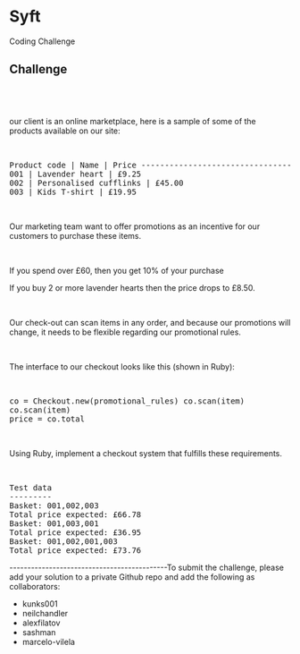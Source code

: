 # Syft
Coding Challenge
## Challenge
​<div>
-------------------------------------------
<p>our client is an online marketplace, here is a sample of some of the products available on our site:</p>
​<pre>
Product code | Name | Price ----------------------------------------------------------
001 | Lavender heart | £9.25
002 | Personalised cufflinks | £45.00
003 | Kids T-shirt | £19.95
</pre>
​<p>Our marketing team want to offer promotions as an incentive for our customers to purchase these items.</p>
​<p>If you spend over £60, then you get 10% of your purchase<p>
<p>If you buy 2 or more lavender hearts then the price drops to £8.50.</p>
​<p>Our check-out can scan items in any order, and because our promotions will change, it needs to be flexible regarding our promotional rules.</p>
​<p>The interface to our checkout looks like this (shown in Ruby):</p>
​<pre>
co = Checkout.new(promotional_rules) co.scan(item)
co.scan(item)
price = co.total
</pre>
​<p>Using Ruby, implement a checkout system that fulfills these requirements.</p>
​<pre>
Test data
---------
Basket: 001,002,003
Total price expected: £66.78
​Basket: 001,003,001
Total price expected: £36.95 ​
Basket: 001,002,001,003
Total price expected: £73.76 </pre> -------------------------------------------- </div>
​To submit the challenge, please add your solution to a private Github repo and add the following as collaborators:
<ul>
<li>kunks001</li> <li>neilchandler</li> <li>alexfilatov</li> <li>sashman</li> <li>marcelo-vilela</li>
